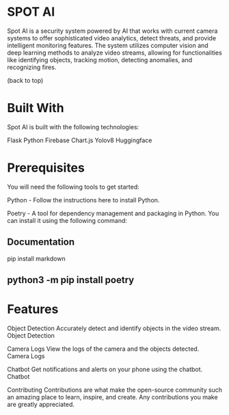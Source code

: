 # SPOT AI

Spot AI is a security system powered by AI that works with current camera systems to offer sophisticated video analytics, detect threats, and provide intelligent monitoring features. The system utilizes computer vision and deep learning methods to analyze video streams, allowing for functionalities like identifying objects, tracking motion, detecting anomalies, and recognizing fires.

(back to top)

# Built With
Spot AI is built with the following technologies:

Flask
Python
Firebase
Chart.js
Yolov8
Huggingface 

# Prerequisites
You will need the following tools to get started:

Python - Follow the instructions here to install Python.

Poetry - A tool for dependency management and packaging in Python. You can install it using the following command:
## Documentation
pip install markdown
## python3 -m pip install poetry


# Features
Object Detection Accurately detect and identify objects in the video stream. Object Detection

Camera Logs View the logs of the camera and the objects detected. Camera Logs

Chatbot Get notifications and alerts on your phone using the chatbot. Chatbot

Contributing
Contributions are what make the open-source community such an amazing place to learn, inspire, and create. Any contributions you make are greatly appreciated.

